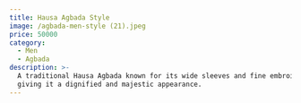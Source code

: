```yaml
---
title: Hausa Agbada Style
image: /agbada-men-style (21).jpeg
price: 50000
category:
  - Men
  - Agbada
description: >-
  A traditional Hausa Agbada known for its wide sleeves and fine embroidery,
  giving it a dignified and majestic appearance.
---
```


